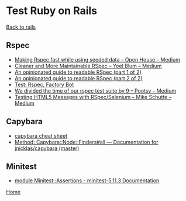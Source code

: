 # Test Ruby on Rails

[Back to rails](../links.md)

## Rspec

- [Making Rspec fast while using seeded data – Open House – Medium][1]
- [Cleaner and More Maintainable RSpec – Yoel Blum – Medium][5]
- [An opinionated guide to readable RSpec (part 1 of 2)][6]
- [An opinionated guide to readable RSpec (part 2 of 2)][7]
- [Test: Rspec, Factory Bot][8]
- [We divided the time of our rspec test suite by 9 – Pootsy – Medium][9]
- [Testing HTML5 Messages with RSpec/Selenium – Mike Schutte – Medium][10]

## Capybara

- [capybara cheat sheet][2]
- [Method: Capybara::Node::Finders#all — Documentation for jnicklas/capybara (master)][4]

## Minitest

- [module Minitest::Assertions - minitest-5.11.3 Documentation][3]

[Home](../../../README.md)
  
[1]:https://medium.com/opendoor-labs/making-rspec-fast-while-using-seeded-data-17c8374930e5
[2]:https://gist.github.com/zhengjia/428105
[3]:http://docs.seattlerb.org/minitest/Minitest/Assertions.html
[4]:https://www.rubydoc.info/github/jnicklas/capybara/Capybara%2FNode%2FFinders:all
[5]:https://medium.com/@yoelblum_45935/cleaner-and-more-maintainable-rspec-cb0b439cd349
[6]:https://medium.com/selleo/an-opinionated-guide-to-readable-rspec-part-1-of-2-fe1dce79a478
[7]:https://medium.com/selleo/an-opinionated-guide-to-readable-rspec-part-2-of-2-2cc64b92aa14
[8]:https://medium.com/@lukepierotti/setting-up-rspec-and-factory-bot-3bb2153fb909
[9]:https://medium.com/pootsy/we-divided-the-time-of-our-rspec-test-suite-by-9-c7f991852c9a
[10]:https://medium.com/@tmikeschu/testing-html5-messages-with-rspec-selenium-5f5834c5af10
